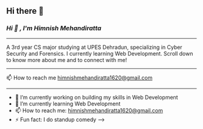 ## Hi there 👋

### ___Hi :wave: , I'm Himnish Mehandiratta___
****
 A 3rd year CS major studying at UPES Dehradun, specializing in Cyber Security and Forensics. I currently learning Web Development. Scroll down to know more about me and to connect with me!
 _____

:mailbox: How to reach me himnishmehandiratta1620@gmail.com
*****

- 🔭 I’m currently working on building my skills in Web Development 
- 🌱 I’m currently learning Web Development 
- 📫 How to reach me: himnishmehandiratta1620@gmail.com
- ⚡ Fun fact: I do standup comedy
-->
